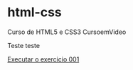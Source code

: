 # html-css
 Curso de HTML5 e CSS3 CursoemVideo

Teste teste

<a href= "https://vitorfelicioni.github.io/html-css/exercicios/ex001/index.html"> Executar o exercicio 001</a>